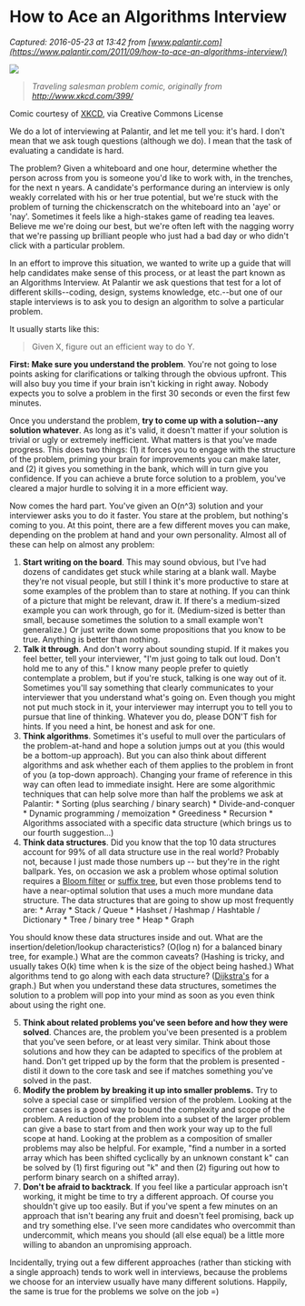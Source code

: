 # How to Ace an Algorithms Interview

_Captured: 2016-05-23 at 13:42 from [www.palantir.com](https://www.palantir.com/2011/09/how-to-ace-an-algorithms-interview/)_

![](https://www.palantir.com/wp-assets/wp-content/static/techblog/2011/09/travelling_salesman_problem.png)

> _Traveling salesman problem comic, originally from http://www.xkcd.com/399/_

Comic courtesy of [XKCD](http://www.xkcd.com/399/), via Creative Commons License

We do a lot of interviewing at Palantir, and let me tell you: it's hard. I don't mean that we ask tough questions (although we do). I mean that the task of evaluating a candidate is hard.

The problem? Given a whiteboard and one hour, determine whether the person across from you is someone you'd like to work with, in the trenches, for the next n years. A candidate's performance during an interview is only weakly correlated with his or her true potential, but we're stuck with the problem of turning the chickenscratch on the whiteboard into an 'aye' or 'nay'. Sometimes it feels like a high-stakes game of reading tea leaves. Believe me we're doing our best, but we're often left with the nagging worry that we're passing up brilliant people who just had a bad day or who didn't click with a particular problem.

In an effort to improve this situation, we wanted to write up a guide that will help candidates make sense of this process, or at least the part known as an Algorithms Interview. At Palantir we ask questions that test for a lot of different skills--coding, design, systems knowledge, etc.--but one of our staple interviews is to ask you to design an algorithm to solve a particular problem.

It usually starts like this:

> Given X, figure out an efficient way to do Y.

**First: Make sure you understand the problem**. You're not going to lose points asking for clarifications or talking through the obvious upfront. This will also buy you time if your brain isn't kicking in right away. Nobody expects you to solve a problem in the first 30 seconds or even the first few minutes.

Once you understand the problem, **try to come up with a solution--any solution whatever**. As long as it's valid, it doesn't matter if your solution is trivial or ugly or extremely inefficient. What matters is that you've made progress. This does two things: (1) it forces you to engage with the structure of the problem, priming your brain for improvements you can make later, and (2) it gives you something in the bank, which will in turn give you confidence. If you can achieve a brute force solution to a problem, you've cleared a major hurdle to solving it in a more efficient way.

Now comes the hard part. You've given an O(n^3) solution and your interviewer asks you to do it faster. You stare at the problem, but nothing's coming to you. At this point, there are a few different moves you can make, depending on the problem at hand and your own personality. Almost all of these can help on almost any problem:

  1. **Start writing on the board**. This may sound obvious, but I've had dozens of candidates get stuck while staring at a blank wall. Maybe they're not visual people, but still I think it's more productive to stare at some examples of the problem than to stare at nothing. If you can think of a picture that might be relevant, draw it. If there's a medium-sized example you can work through, go for it. (Medium-sized is better than small, because sometimes the solution to a small example won't generalize.) Or just write down some propositions that you know to be true. Anything is better than nothing. 
  2. **Talk it through**. And don't worry about sounding stupid. If it makes you feel better, tell your interviewer, "I'm just going to talk out loud. Don't hold me to any of this." I know many people prefer to quietly contemplate a problem, but if you're stuck, talking is one way out of it. Sometimes you'll say something that clearly communicates to your interviewer that you understand what's going on. Even though you might not put much stock in it, your interviewer may interrupt you to tell you to pursue that line of thinking. Whatever you do, please DON'T fish for hints. If you need a hint, be honest and ask for one. 
  3. **Think algorithms**. Sometimes it's useful to mull over the particulars of the problem-at-hand and hope a solution jumps out at you (this would be a bottom-up approach). But you can also think about different algorithms and ask whether each of them applies to the problem in front of you (a top-down approach). Changing your frame of reference in this way can often lead to immediate insight. Here are some algorithmic techniques that can help solve more than half the problems we ask at Palantir: 
    * Sorting (plus searching / binary search)
    * Divide-and-conquer
    * Dynamic programming / memoization
    * Greediness
    * Recursion
    * Algorithms associated with a specific data structure (which brings us to our fourth suggestion...)
  4. **Think data structures**. Did you know that the top 10 data structures account for 99% of all data structure use in the real world? Probably not, because I just made those numbers up -- but they're in the right ballpark. Yes, on occasion we ask a problem whose optimal solution requires a [Bloom filter](http://en.wikipedia.org/wiki/Bloom_filter) or [suffix tree](http://en.wikipedia.org/wiki/Suffix_tree), but even those problems tend to have a near-optimal solution that uses a much more mundane data structure. The data structures that are going to show up most frequently are: 
    * Array
    * Stack / Queue
    * Hashset / Hashmap / Hashtable / Dictionary
    * Tree / binary tree
    * Heap
    * Graph

You should know these data structures inside and out. What are the insertion/deletion/lookup characteristics? (O(log n) for a balanced binary tree, for example.) What are the common caveats? (Hashing is tricky, and usually takes O(k) time when k is the size of the object being hashed.) What algorithms tend to go along with each data structure? ([Dijkstra's](https://secure.wikimedia.org/wikipedia/en/wiki/Dijkstra%27s_algorithm) for a graph.) But when you understand these data structures, sometimes the solution to a problem will pop into your mind as soon as you even think about using the right one.

  5. **Think about related problems you've seen before and how they were solved**. Chances are, the problem you've been presented is a problem that you've seen before, or at least very similar. Think about those solutions and how they can be adapted to specifics of the problem at hand. Don't get tripped up by the form that the problem is presented - distil it down to the core task and see if matches something you've solved in the past.
  6. **Modify the problem by breaking it up into smaller problems.** Try to solve a special case or simplified version of the problem. Looking at the corner cases is a good way to bound the complexity and scope of the problem. A reduction of the problem into a subset of the larger problem can give a base to start from and then work your way up to the full scope at hand. Looking at the problem as a composition of smaller problems may also be helpful. For example, "find a number in a sorted array which has been shifted cyclically by an unknown constant k" can be solved by (1) first figuring out "k" and then (2) figuring out how to perform binary search on a shifted array).
  7. **Don't be afraid to backtrack**. If you feel like a particular approach isn't working, it might be time to try a different approach. Of course you shouldn't give up too easily. But if you've spent a few minutes on an approach that isn't bearing any fruit and doesn't feel promising, back up and try something else. I've seen more candidates who overcommit than undercommit, which means you should (all else equal) be a little more willing to abandon an unpromising approach.

Incidentally, trying out a few different approaches (rather than sticking with a single approach) tends to work well in interviews, because the problems we choose for an interview usually have many different solutions. Happily, the same is true for the problems we solve on the job =)
